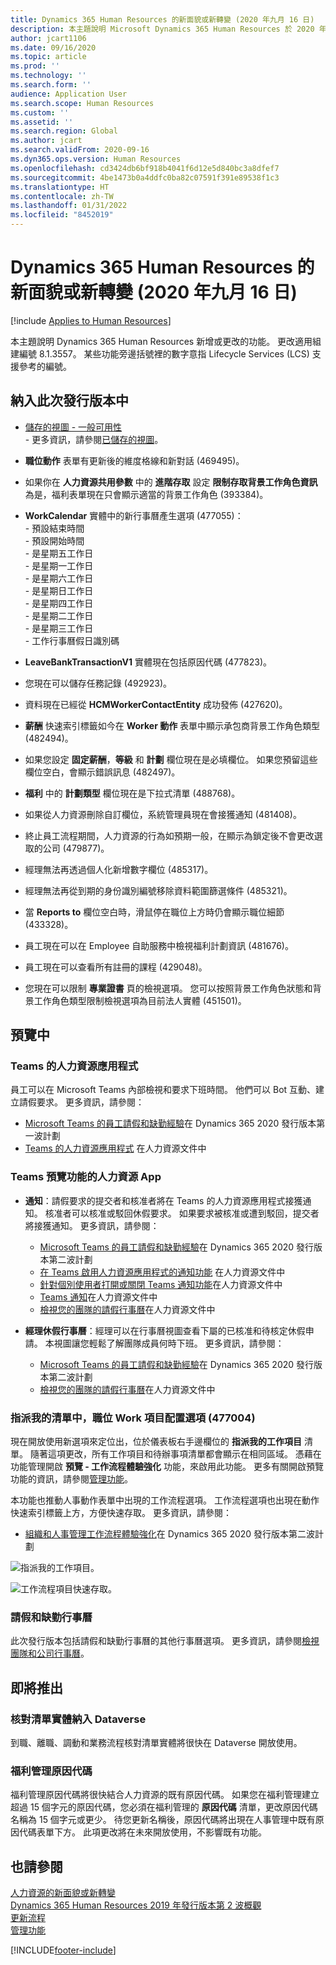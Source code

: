 ```yaml
---
title: Dynamics 365 Human Resources 的新面貌或新轉變 (2020 年九月 16 日)
description: 本主題說明 Microsoft Dynamics 365 Human Resources 於 2020 年九月 16 日新增或更改的功能。
author: jcart1106
ms.date: 09/16/2020
ms.topic: article
ms.prod: ''
ms.technology: ''
ms.search.form: ''
audience: Application User
ms.search.scope: Human Resources
ms.custom: ''
ms.assetid: ''
ms.search.region: Global
ms.author: jcart
ms.search.validFrom: 2020-09-16
ms.dyn365.ops.version: Human Resources
ms.openlocfilehash: cd3424db6bf918b4041f6d12e5d840bc3a8dfef7
ms.sourcegitcommit: 4be1473b0a4ddfc0ba82c07591f391e89538f1c3
ms.translationtype: HT
ms.contentlocale: zh-TW
ms.lasthandoff: 01/31/2022
ms.locfileid: "8452019"
---
```

# <a name="whats-new-or-changed-in-dynamics-365-human-resources-september-16-2020"></a>Dynamics 365 Human Resources 的新面貌或新轉變 (2020 年九月 16 日)

[!include [Applies to Human Resources](../includes/applies-to-hr.md)]



本主題說明 Dynamics 365 Human Resources 新增或更改的功能。 更改適用組建編號 8.1.3557。 某些功能旁邊括號裡的數字意指 Lifecycle Services (LCS) 支援參考的編號。

## <a name="included-in-this-release"></a>納入此次發行版本中

-  [儲存的視圖 - 一般可用性](/dynamics365-release-plan/2020wave2/finance-operations/finance-operations-crossapp-capabilities/saved-views--general-availability)<br>- 更多資訊，請參閱[已儲存的視圖](../fin-ops-core/fin-ops/get-started/saved-views.md)。 

- **職位動作** 表單有更新後的維度格線和新對話 (469495)。

- 如果你在 **人力資源共用參數** 中的 **進階存取** 設定 **限制存取背景工作角色資訊** 為是，福利表單現在只會顯示適當的背景工作角色 (393384)。

- **WorkCalendar** 實體中的新行事曆產生選項 (477055)：<br>- 預設結束時間<br>- 預設開始時間<br>- 是星期五工作日<br>- 是星期一工作日<br>- 是星期六工作日<br>- 是星期日工作日<br>- 是星期四工作日<br>- 是星期二工作日<br>- 是星期三工作日<br>- 工作行事曆假日識別碼

- **LeaveBankTransactionV1** 實體現在包括原因代碼 (477823)。

- 您現在可以儲存任務記錄 (492923)。

- 資料現在已經從 **HCMWorkerContactEntity** 成功發佈 (427620)。

- **薪酬** 快速索引標籤如今在 **Worker 動作** 表單中顯示承包商背景工作角色類型 (482494)。

- 如果您設定 **固定薪酬**，**等級** 和 **計劃** 欄位現在是必填欄位。 如果您預留這些欄位空白，會顯示錯誤訊息 (482497)。

- **福利** 中的 **計劃類型** 欄位現在是下拉式清單 (488768)。

- 如果從人力資源刪除自訂欄位，系統管理員現在會接獲通知 (481408)。

- 終止員工流程期間，人力資源的行為如預期一般，在顯示為鎖定後不會更改選取的公司 (479877)。 

- 經理無法再透過個人化新增數字欄位 (485317)。

- 經理無法再從到期的身份識別編號移除資料範圍篩選條件 (485321)。

- 當 **Reports to** 欄位空白時，滑鼠停在職位上方時仍會顯示職位細節 (433328)。

- 員工現在可以在 Employee 自助服務中檢視福利計劃資訊 (481676)。

- 員工現在可以查看所有註冊的課程 (429048)。

- 您現在可以限制 **專業證書** 頁的檢視選項。 您可以按照背景工作角色狀態和背景工作角色類型限制檢視選項為目前法人實體 (451501)。 


## <a name="in-preview"></a>預覽中

### <a name="human-resources-app-in-teams"></a>Teams 的人力資源應用程式

員工可以在 Microsoft Teams 內部檢視和要求下班時間。 他們可以 Bot 互動、建立請假要求。 更多資訊，請參閱：

- [Microsoft Teams 的員工請假和缺勤經驗](/dynamics365-release-plan/2020wave1/dynamics365-human-resources/employee-leave-absence-experience-teams)在 Dynamics 365 2020 發行版本第一波計劃
- [Teams 的人力資源應用程式](./hr-admin-teams-leave-app.md) 在人力資源文件中

### <a name="human-resources-app-in-teams-preview-features"></a>Teams 預覽功能的人力資源 App
 
-  **通知**：請假要求的提交者和核准者將在 Teams 的人力資源應用程式接獲通知。 核准者可以核准或駁回休假要求。 如果要求被核准或遭到駁回，提交者將接獲通知。 更多資訊，請參閱：
   - [Microsoft Teams 的員工請假和缺勤經驗](/dynamics365-release-plan/2020wave2/human-resources/dynamics365-human-resources/employee-leave-absence-experience-teams)在 Dynamics 365 2020 發行版本第二波計劃
   - [在 Teams 啟用人力資源應用程式的通知功能](./hr-admin-teams-leave-app.md#enable-notifications-for-the-human-resources-app-in-teams) 在人力資源文件中
   - [針對個別使用者打開或關閉 Teams 通知功能](./hr-admin-teams-leave-app.md#turn-teams-notifications-on-or-off-for-individual-users)在人力資源文件中
   - [Teams 通知](./hr-teams-leave-app.md#respond-to-teams-notifications)在人力資源文件中
   - [檢視您的團隊的請假行事曆](./hr-teams-leave-app.md#view-your-teams-leave-calendar)在人力資源文件中
 
- **經理休假行事曆**：經理可以在行事曆視圖查看下屬的已核准和待核定休假申請。 本視圖讓您輕鬆了解團隊成員何時下班。 更多資訊，請參閱：
   - [Microsoft Teams 的員工請假和缺勤經驗](/dynamics365-release-plan/2020wave2/human-resources/dynamics365-human-resources/employee-leave-absence-experience-teams)在 Dynamics 365 2020 發行版本第二波計劃
   - [檢視您的團隊的請假行事曆](./hr-teams-leave-app.md#view-your-teams-leave-calendar)在人力資源文件中

### <a name="configuration-option-to-position-work-items-assigned-to-me-list-477004"></a>指派我的清單中，職位 Work 項目配置選項 (477004)

現在開放使用新選項來定位出，位於儀表板右手邊欄位的 **指派我的工作項目** 清單。 隨著這項更改，所有工作項目和待辦事項清單都會顯示在相同區域。 憑藉在功能管理開啟 **預覽 - 工作流程體驗強化** 功能，來啟用此功能。 更多有關開啟預覽功能的資訊，請參閱[管理功能](hr-admin-manage-features.md)。

本功能也推動人事動作表單中出現的工作流程選項。 工作流程選項也出現在動作快速索引標籤上方，方便快速存取。 更多資訊，請參閱： 

- [組織和人事管理工作流程體驗強化](/dynamics365-release-plan/2020wave2/human-resources/dynamics365-human-resources/organization-personnel-management-workflow-experience-enhancements)在 Dynamics 365 2020 發行版本第二波計劃

![指派我的工作項目。](./media/hr-workflow-work-items-assigned-to-me.png)

![工作流程項目快速存取。](./media/hr-workflow-quick-access.png)

### <a name="leave-and-absence-calendar"></a>請假和缺勤行事曆

此次發行版本包括請假和缺勤行事曆的其他行事曆選項。 更多資訊，請參閱[檢視團隊和公司行事曆](./hr-employee-self-service-calendar.md)。

## <a name="coming-soon"></a>即將推出

### <a name="checklist-entities-included-in-dataverse"></a>核對清單實體納入 Dataverse

到職、離職、調動和業務流程核對清單實體將很快在 Dataverse 開放使用。

### <a name="benefits-management-reason-codes"></a>福利管理原因代碼

福利管理原因代碼將很快結合人力資源的既有原因代碼。 如果您在福利管理建立超過 15 個字元的原因代碼，您必須在福利管理的 **原因代碼** 清單，更改原因代碼名稱為 15 個字元或更少。 待您更新名稱後，原因代碼將出現在人事管理中既有原因代碼表單下方。 此項更改將在未來開放使用，不影響既有功能。

## <a name="see-also"></a>也請參閱

[人力資源的新面貌或新轉變](hr-admin-whats-new.md)</br>
[Dynamics 365 Human Resources 2019 年發行版本第 2 波概觀](/dynamics365-release-plan/2019wave2/dynamics365-human-resources/)</br>
[更新流程](hr-admin-setup-update-process.md)</br>
[管理功能](hr-admin-manage-features.md)


[!INCLUDE[footer-include](../includes/footer-banner.md)]
